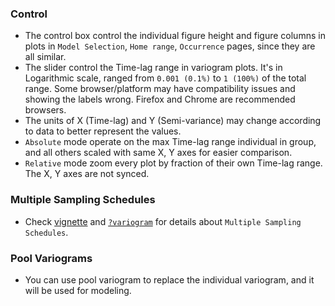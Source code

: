 ### Control
- The control box control the individual figure height and figure columns in plots in `Model Selection`, `Home range`, `Occurrence` pages, since they are all similar.
- The slider control the Time-lag range in variogram plots. It's in Logarithmic scale, ranged from `0.001 (0.1%)` to `1 (100%)` of the total range. Some browser/platform may have compatibility issues and showing the labels wrong. Firefox and Chrome are recommended browsers.
- The units of X (Time-lag) and Y (Semi-variance) may change according to data to better represent the values.
- `Absolute` mode operate on the max Time-lag range individual in group, and all others scaled with same X, Y axes for easier comparison.
- `Relative` mode zoom every plot by fraction of their own Time-lag range. The X, Y axes are not synced.

### Multiple Sampling Schedules
- Check [vignette](https://ctmm-initiative.github.io/ctmm/articles/variogram.html#irregular-sampling-schedules) and [`?variogram`](https://ctmm-initiative.github.io/ctmm/reference/variogram.html) for details about `Multiple Sampling Schedules`.

### Pool Variograms
- You can use pool variogram to replace the individual variogram, and it will be used for modeling.

